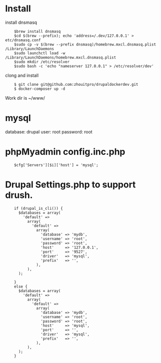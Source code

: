 
Install
=========

install dnsmasq
```
    $brew install dnsmasq
    $cd $(brew --prefix); echo 'address=/.dev/127.0.0.1' > etc/dnsmasq.conf
    $sudo cp -v $(brew --prefix dnsmasq)/homebrew.mxcl.dnsmasq.plist /Library/LaunchDaemons
    $sudo launchctl load -w /Library/LaunchDaemons/homebrew.mxcl.dnsmasq.plist
    $sudo mkdir /etc/resolver
    $sudo bash -c 'echo "nameserver 127.0.0.1" > /etc/resolver/dev'
```
clong and install
```
    $ git clone git@github.com:zhouitpro/drupaldockerdev.git
    $ docker-composer up -d
```

Work dir is ~/www/

mysql
=========

   database: drupal
   user: root
   password: root


phpMyadmin config.inc.php
=========
```
    $cfg['Servers'][$i]['host'] = 'mysql';
```

Drupal Settings.php to support drush.
===========
```
    if (drupal_is_cli()) {
      $databases = array(
        'default' =>
          array(
            'default' =>
              array(
                'database' => 'mydb',
                'username' => 'root',
                'password' => 'root',
                'host'     => '127.0.0.1',
                'port'     => '9527',
                'driver'   => 'mysql',
                'prefix'   => '',
              ),
          ),
      );

    }
    else {
      $databases = array(
        'default' =>
          array(
            'default' =>
              array(
                'database' => 'mydb',
                'username' => 'root',
                'password' => 'root',
                'host'     => 'mysql',
                'port'     => '',
                'driver'   => 'mysql',
                'prefix'   => '',
              ),
          ),
      );
    }
```
